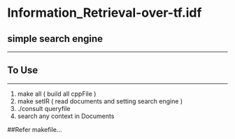 # Information_Retrieval-over-tf.idf

## simple search engine
-----------------------------------------------

## __To Use__
----------------------------------------------------
1. make all   ( build all cppFile )
2. make setIR ( read documents and setting search engine )
3. ./consult queryfile
4. search any context in Documents

##Refer makefile...
